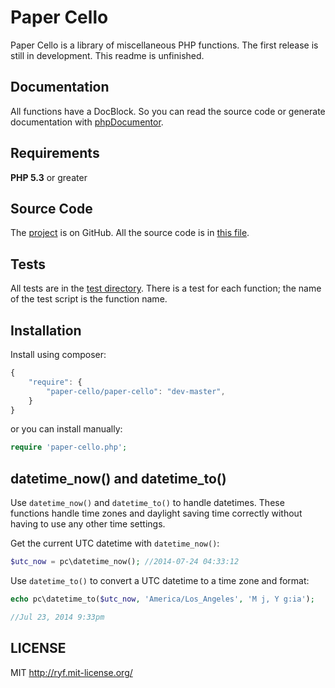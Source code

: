 # Paper Cello

Paper Cello is a library of miscellaneous PHP functions.
The first release is still in development.
This readme is unfinished.

## Documentation

All functions have a DocBlock. So you can read the source code or
generate documentation with [phpDocumentor](http://phpdoc.org/).

## Requirements

**PHP 5.3** or greater

## Source Code

The [project](https://github.com/al-codepone/paper-cello) is on GitHub.
All the source code is in [this file](https://github.com/al-codepone/paper-cello/blob/master/src/paper-cello.php).

## Tests

All tests are in the [test directory](https://github.com/al-codepone/paper-cello/tree/master/test).
There is a test for each function; the name of the test script is the function name.

## Installation

Install using composer:

```javascript
{
    "require": {
        "paper-cello/paper-cello": "dev-master",
    }
}
```

or you can install manually:

```php
require 'paper-cello.php';
```

## datetime_now() and datetime_to()

Use `datetime_now()` and `datetime_to()` to handle datetimes.
These functions handle time zones and daylight saving time correctly
without having to use any other time settings.

Get the current UTC datetime with `datetime_now()`:

```php
$utc_now = pc\datetime_now(); //2014-07-24 04:33:12
```

Use `datetime_to()` to convert a UTC datetime to a time zone and format:

```php
echo pc\datetime_to($utc_now, 'America/Los_Angeles', 'M j, Y g:ia');

//Jul 23, 2014 9:33pm
```

## LICENSE

MIT <http://ryf.mit-license.org/>
